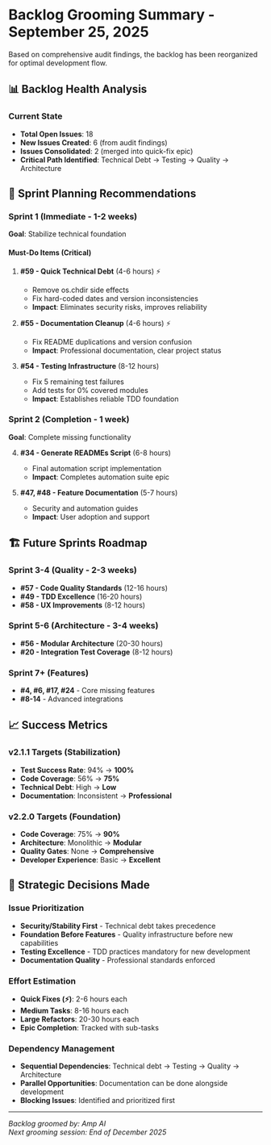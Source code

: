 # Backlog Grooming Summary - September 25, 2025

Based on comprehensive audit findings, the backlog has been reorganized for optimal development flow.

## 📊 Backlog Health Analysis

### Current State
- **Total Open Issues**: 18
- **New Issues Created**: 6 (from audit findings)
- **Issues Consolidated**: 2 (merged into quick-fix epic)
- **Critical Path Identified**: Technical Debt → Testing → Quality → Architecture

## 🎯 Sprint Planning Recommendations

### Sprint 1 (Immediate - 1-2 weeks) 
**Goal**: Stabilize technical foundation

#### Must-Do Items (Critical)
1. **#59 - Quick Technical Debt** (4-6 hours) ⚡
   - Remove os.chdir side effects
   - Fix hard-coded dates and version inconsistencies
   - **Impact**: Eliminates security risks, improves reliability

2. **#55 - Documentation Cleanup** (4-6 hours) ⚡  
   - Fix README duplications and version confusion
   - **Impact**: Professional documentation, clear project status

3. **#54 - Testing Infrastructure** (8-12 hours)
   - Fix 5 remaining test failures
   - Add tests for 0% covered modules
   - **Impact**: Establishes reliable TDD foundation

### Sprint 2 (Completion - 1 week)
**Goal**: Complete missing functionality

4. **#34 - Generate READMEs Script** (6-8 hours)
   - Final automation script implementation
   - **Impact**: Completes automation suite epic

5. **#47, #48 - Feature Documentation** (5-7 hours)
   - Security and automation guides
   - **Impact**: User adoption and support

## 🏗️ Future Sprints Roadmap

### Sprint 3-4 (Quality - 2-3 weeks)
- **#57 - Code Quality Standards** (12-16 hours)
- **#49 - TDD Excellence** (16-20 hours)  
- **#58 - UX Improvements** (8-12 hours)

### Sprint 5-6 (Architecture - 3-4 weeks)
- **#56 - Modular Architecture** (20-30 hours)
- **#20 - Integration Test Coverage** (8-12 hours)

### Sprint 7+ (Features)
- **#4, #6, #17, #24** - Core missing features
- **#8-14** - Advanced integrations

## 📈 Success Metrics

### v2.1.1 Targets (Stabilization)
- **Test Success Rate**: 94% → **100%**
- **Code Coverage**: 56% → **75%**
- **Technical Debt**: High → **Low**
- **Documentation**: Inconsistent → **Professional**

### v2.2.0 Targets (Foundation)  
- **Code Coverage**: 75% → **90%**
- **Architecture**: Monolithic → **Modular**
- **Quality Gates**: None → **Comprehensive**
- **Developer Experience**: Basic → **Excellent**

## 🧭 Strategic Decisions Made

### Issue Prioritization
- **Security/Stability First** - Technical debt takes precedence
- **Foundation Before Features** - Quality infrastructure before new capabilities
- **Testing Excellence** - TDD practices mandatory for new development
- **Documentation Quality** - Professional standards enforced

### Effort Estimation
- **Quick Fixes (⚡)**: 2-6 hours each
- **Medium Tasks**: 8-16 hours each  
- **Large Refactors**: 20-30 hours each
- **Epic Completion**: Tracked with sub-tasks

### Dependency Management
- **Sequential Dependencies**: Technical debt → Testing → Quality → Architecture
- **Parallel Opportunities**: Documentation can be done alongside development
- **Blocking Issues**: Identified and prioritized first

---

*Backlog groomed by: Amp AI*  
*Next grooming session: End of December 2025*
